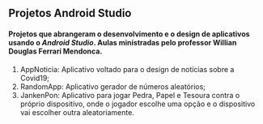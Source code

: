 ## Projetos Android Studio 

#### Projetos que abrangeram o desenvolvimento e o design de aplicativos usando o *Android Studio*. Aulas ministradas pelo professor Willian Douglas Ferrari Mendonca.

1.  AppNoticia: Aplicativo voltado para o design de notícias sobre a Covid19;
1.  RandomApp: Aplicativo gerador de números aleatórios;
1.  JankenPon: Aplicativo para jogar Pedra, Papel e Tesoura contra o próprio dispositivo, onde o jogador escolhe uma opção e o dispositivo vai escolher outra aleatoriamente.